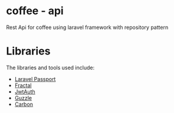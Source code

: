 # coffee - api
Rest Api for coffee using laravel framework with repository pattern

# Libraries

The libraries and tools used include:
* [Laravel Passport](https://laravel.com/docs/master/passport)
* [Fractal](http://fractal.thephpleague.com/transformers/)
* [JwtAuth](https://github.com/tymondesigns/jwt-auth)
* [Guzzle](https://github.com/guzzle/guzzle)
* [Carbon](http://carbon.nesbot.com/docs/)
